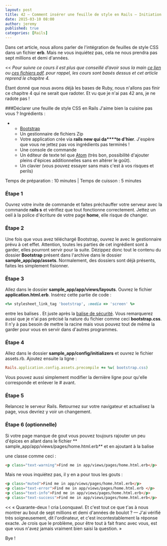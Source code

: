 ```yaml
---
layout: post
title: 42 – Comment insérer une feuille de style en Rails – Initiation à Ruby on Rails
date: 2015-03-10 08:00
author: jeremy
published: true
categories: [Rails]
---
```

Dans cet article, nous allons parler de l'intégration de feuilles de style CSS dans un fichier **erb**. Mais ne vous inquiétez pas, cela ne nous prendra pas sept millions et demi d'années.

<<
<em>Pour suivre ce cours il est plus que conseillé d’avoir sous la main <a href="http://french.railstutorial.org/chapters/beginning" target="_blank">ce lien</a> ou <a href="https://www.dropbox.com/sh/uuwaqjqbc8y3ybv/AACjqwYvxqHaXxADTjBp48-Ra?dl=0" target="_blank">ces fichiers pdf</a>, pour rappel, les cours sont basés dessus et cet article reprend le chapitre </em><em>4</em><em>.</em>
>>
Étant donné que nous avons déjà les bases de Ruby, nous n'allons pas finir ce chapitre 4 qui ne serait que radoter. Et vu que je n'ai pas 42 ans, je ne radote pas !
<!--break-->

###Déclarer une feuille de style CSS en Rails
J'aime bien la cuisine pas vous ?
Ingrédients :

*
	* <a href="http://getbootstrap.com/2.3.2/assets/bootstrap.zip" target="_blank">Bootstrap</a>
	* Un gestionnaire de fichiers Zip
	* Votre application crée via **rails new qui da****te d'hier**. J'espère que vous ne jettez pas vos ingrédients pas terminés !
	* Une console de commande
	* Un éditeur de texte tel que <a href="https://atom.io/" target="_blank">Atom</a> (très bon, possibilité d'ajouter pleins d'épices additionnelles sans en altérer le goût).
	* Un clavier (vous pouvez essayer sans mais c'est à vos risques et perils)

Temps de préparation : 10 minutes | Temps de cuisson : 5 minutes

### **Étape 1**
Ouvrez votre invite de commande et faites préchauffer votre serveur avec la commande **rails s** et vérifiez que tout fonctionne correctement. Jettez un oeil à la police d'écriture de votre page **home**, elle risque de changer.

### **Étape 2**
Une fois que vous avez téléchargé Bootstrap, ouvrez le avec le gestionnaire prévu à cet effet. Attention, toutes les parties de cet ingrédient sont à garder, elles pourront servir pour la suite. Dézippez donc tout le contenu du dossier **Bootstrap** présent dans l'archive dans le dossier **sample_app/app/assets**. Normalement, des dossiers sont déjà présents, faites les simplement fisionner.

### **Étape 3**
Allez dans le dossier **sample_app/app/views/layouts**. Ouvrez le fichier **application.html.erb**. Insérez cette partie de code :

```ruby
<%= stylesheet_link_tag 'bootstrap', :media => 'screen' %>
```

entre les balises **<head></head>**. Et juste après la <a href="http://unruby.com/41-comment-mettre-en-place-les-tdd-partie-2-initiation-a-rails" target="_blank">balise de sécurité</a>.
Vous remarquerez aussi que je n'ai pas précisé la nature du fichier comme ceci **bootstrap.css**. Il n'y à pas besoin de mettre la racine mais vous pouvez tout de même la garder pour vous en servir dans d'autres programmes.

### **Étape 4**
Allez dans le dossier **sample_app/config/initializers** et ouvrez le fichier assets.rb. Ajoutez ensuite la ligne :

```ruby
Rails.application.config.assets.precompile += %w( bootstrap.css)
```

Vous pouvez aussi simplement modifier la dernière ligne pour qu'elle corresponde et enlever le # avant.

### **Étape 5**
Relancez le serveur Rails. Retournez sur votre navigateur et actualisez la page, vous devriez y voir un changement.

### **Étape 6 (optionnelle)**
Si votre page manque de gout vous pouvez toujours rajouter un peu d'épices en allant dans le fichier ** sample_app/app/views/pages/home.html.erb** et en ajoutant à la balise **<p>** une classe comme ceci :

```html
<p class="text-warning">Find me in app/views/pages/home.html.erb</p>
```

Mais ne vous inquiétez pas, il y en a pour tous les gouts :

```html
<p class="muted">Find me in app/views/pages/home.html.erb</p>
<p class="text-error">Find me in app/views/pages/home.html.erb </p>
<p class="text-info">Find me in app/views/pages/home.html.erb</p>
<p class="text-success">Find me in app/views/pages/home.html.erb</p>
```

<<
« Quarante-deux ! cria Loonquawl. Et c'est tout ce que t'as à nous montrer au bout de sept millions et demi d'années de boulot ?
— J'ai vérifié très soigneusement, dit l'ordinateur, et c'est incontestablement la réponse exacte. Je crois que le problème, pour être tout à fait franc avec vous, est que vous n'avez jamais vraiment bien saisi la question. »
>>
Bye !
